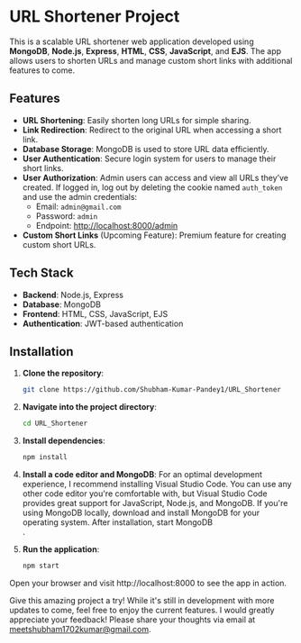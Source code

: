 # URL Shortener Project

This is a scalable URL shortener web application developed using **MongoDB**, **Node.js**, **Express**, **HTML**, **CSS**, **JavaScript**, and **EJS**. The app allows users to shorten URLs and manage custom short links with additional features to come.

## Features

- **URL Shortening**: Easily shorten long URLs for simple sharing.
- **Link Redirection**: Redirect to the original URL when accessing a short link.
- **Database Storage**: MongoDB is used to store URL data efficiently.
- **User Authentication**: Secure login system for users to manage their short links.
- **User Authorization**: Admin users can access and view all URLs they’ve created. If logged in, log out by deleting the cookie named `auth_token` and use the admin credentials:
  - Email: `admin@gmail.com`
  - Password: `admin`
  - Endpoint: [http://localhost:8000/admin](http://localhost:8000/admin)
- **Custom Short Links** (Upcoming Feature): Premium feature for creating custom short URLs.

## Tech Stack

- **Backend**: Node.js, Express
- **Database**: MongoDB
- **Frontend**: HTML, CSS, JavaScript, EJS
- **Authentication**: JWT-based authentication

## Installation

1. **Clone the repository**:
   ```bash
   git clone https://github.com/Shubham-Kumar-Pandey1/URL_Shortener
   ```

1. **Navigate into the project directory**:
   ```bash
   cd URL_Shortener
   ```
1. **Install dependencies**:
   ```bash
   npm install
   ```
1. **Install a code editor and MongoDB**:
For an optimal development experience, I recommend installing Visual Studio Code. You can use any other code editor you're comfortable with, but Visual Studio Code provides great support for JavaScript, Node.js, and MongoDB.
If you're using MongoDB locally, download and install MongoDB for your operating system.
After installation, start MongoDB </br>.

1. **Run the application**:
   ```bash
   npm start
   ```
Open your browser and visit http://localhost:8000 to see the app in action.

Give this amazing project a try! While it's still in development with more updates to come, feel free to enjoy the current features. I would greatly appreciate your feedback! Please share your thoughts via email at meetshubham1702kumar@gmail.com.